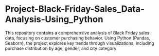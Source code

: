 # Project-Black-Friday-Sales_Data-Analysis-Using_Python
This repository contains a comprehensive analysis of Black Friday sales data, focusing on customer purchasing behavior. Using Python (Pandas, Seaborn), the project explores key trends through visualizations, including purchase distribution by age, gender, and city category

